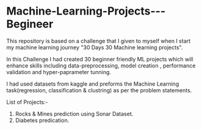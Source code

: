 # Machine-Learning-Projects---Begineer

This repository is based on a challenge that I given to myself when I start my machine learning journey
"30 Days 30 Machine learning projects".

In this Challenge I had created 30 beginner friendly ML projects which will enhance skills including data-preprocessing, model creation , performance validation and hyper-paprameter tunning. 

I had used datasets from kaggle and preforms the Machine Learning task(regression, classification & clustring) as per the problem statements. 

List of Projects:-
1. Rocks & Mines prediction using Sonar Dataset.
2. Diabetes predication.
